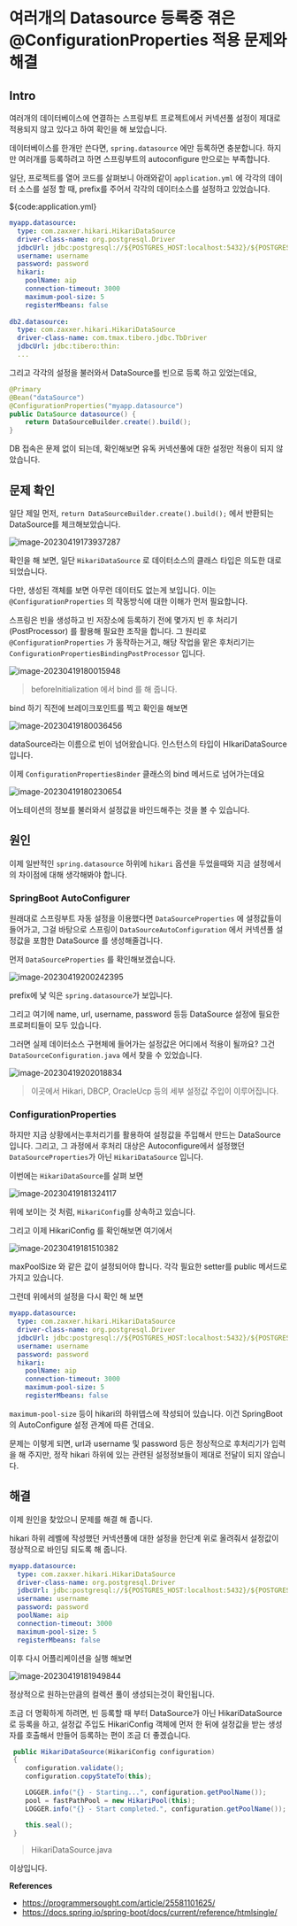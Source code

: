 # 여러개의 Datasource 등록중 겪은@ConfigurationProperties 적용 문제와 해결

## Intro

여러개의 데이터베이스에 연결하는 스프링부트 프로젝트에서 커넥션풀 설정이 제대로 적용되지 않고 있다고 하여 확인을 해 보았습니다. 

데이터베이스를 한개만 쓴다면, `spring.datasource` 에만 등록하면 충분합니다. 하지만 여러개를 등록하려고 하면 스프링부트의 autoconfigure 만으로는 부족합니다.

일단, 프로젝트를 열어 코드를 살펴보니 아래와같이 `application.yml` 에 각각의 데이터 소스를 설정 할 때, prefix를 주어서 각각의 데이터소스를 설정하고 있었습니다. 

${code:application.yml}

```yaml
myapp.datasource:
  type: com.zaxxer.hikari.HikariDataSource
  driver-class-name: org.postgresql.Driver
  jdbcUrl: jdbc:postgresql://${POSTGRES_HOST:localhost:5432}/${POSTGRES_SCHEMA:postgres}
  username: username
  password: password
  hikari: 
    poolName: aip
    connection-timeout: 3000
    maximum-pool-size: 5
    registerMbeans: false
  
db2.datasource:
  type: com.zaxxer.hikari.HikariDataSource
  driver-class-name: com.tmax.tibero.jdbc.TbDriver
  jdbcUrl: jdbc:tibero:thin:
  ...
```

그리고 각각의 설정을 불러와서 DataSource를 빈으로 등록 하고 있었는데요,

```java
@Primary
@Bean("dataSource")
@ConfigurationProperties("myapp.datasource")
public DataSource datasource() {
    return DataSourceBuilder.create().build();
}
```

DB 접속은 문제 없이 되는데, 확인해보면 유독 커넥션풀에 대한 설정만 적용이 되지 않았습니다.

## 문제 확인

일단 제일 먼저, `return DataSourceBuilder.create().build();` 에서 반환되는 DataSource를 체크해보았습니다. 

![image-20230419173937287](https://raw.githubusercontent.com/ShanePark/mdblog/main/backend/spring/configuration_properties.assets/image-20230419173937287.webp)

확인을 해 보면, 일단 `HikariDataSource` 로 데이터소스의 클래스 타입은 의도한 대로 되었습니다.

다만, 생성된 객체를 보면 아무런 데이터도 없는게 보입니다. 이는 `@ConfigurationProperties` 의 작동방식에 대한 이해가 먼저 필요합니다.

스프링은 빈을 생성하고 빈 저장소에 등록하기 전에 몇가지 빈 후 처리기 (PostProcessor) 를 활용해  필요한 조작을 합니다. 그 원리로`@ConfigurationProperties` 가 동작하는거고, 해당 작업을 맡은 후처리기는 `ConfigurationPropertiesBindingPostProcessor` 입니다.

![image-20230419180015948](https://raw.githubusercontent.com/ShanePark/mdblog/main/backend/spring/configuration_properties.assets/image-20230419180015948.webp)

> beforeInitialization 에서 bind 를 해 줍니다.

bind 하기 직전에 브레이크포인트를 찍고 확인을 해보면

![image-20230419180036456](https://raw.githubusercontent.com/ShanePark/mdblog/main/backend/spring/configuration_properties.assets/image-20230419180036456.webp)

dataSource라는 이름으로 빈이 넘어왔습니다.  인스턴스의 타입이 HIkariDataSource 입니다.

이제 `ConfigurationPropertiesBinder` 클래스의 bind 메서드로 넘어가는데요

![image-20230419180230654](https://raw.githubusercontent.com/ShanePark/mdblog/main/backend/spring/configuration_properties.assets/image-20230419180230654.webp)

어노테이션의 정보를 불러와서 설정값을 바인드해주는 것을 볼 수 있습니다.

## 원인

이제 일반적인 `spring.datasource` 하위에 `hikari` 옵션을 두었을때와 지금 설정에서의 차이점에 대해 생각해봐야 합니다.

### SpringBoot AutoConfigurer

원래대로 스프링부트 자동 설정을 이용했다면 `DataSourceProperties` 에 설정값들이 들어가고, 그걸 바탕으로 스프링이 `DataSourceAutoConfiguration` 에서 커넥션풀 설정값을 포함한 DataSource 를 생성해줄겁니다.

먼저 `DataSourceProperties` 를 확인해보겠습니다.

![image-20230419200242395](https://raw.githubusercontent.com/ShanePark/mdblog/main/backend/spring/configuration_properties.assets/image-20230419200242395.webp)

prefix에 낯 익은 `spring.datasource`가 보입니다.

그리고 여기에 name, url, username, password 등등 DataSource 설정에 필요한 프로퍼티들이 모두 있습니다. 

그러면 실제 데이터소스 구현체에 들어가는 설정값은 어디에서 적용이 될까요? 그건 `DataSourceConfiguration.java` 에서 찾을 수 있었습니다.

![image-20230419202018834](https://raw.githubusercontent.com/ShanePark/mdblog/main/backend/spring/configuration_properties.assets/image-20230419202018834.webp)

> 이곳에서 Hikari, DBCP, OracleUcp 등의 세부 설정값 주입이 이루어집니다.

### ConfigurationProperties

하지만 지금 상황에서는후처리기를 활용하여 설정값을 주입해서 만드는 DataSource 입니다. 그리고, 그 과정에서 후처리 대상은 Autoconfigure에서 설정했던 `DataSourceProperties`가 아닌  `HikariDataSource` 입니다.

이번에는 `HikariDataSource`를 살펴 보면

![image-20230419181324117](https://raw.githubusercontent.com/ShanePark/mdblog/main/backend/spring/configuration_properties.assets/image-20230419181324117.webp)

위에 보이는 것 처럼, `HikariConfig`를 상속하고 있습니다.

그리고 이제 HikariConfig 를 확인해보면 여기에서

![image-20230419181510382](https://raw.githubusercontent.com/ShanePark/mdblog/main/backend/spring/configuration_properties.assets/image-20230419181510382.webp)

maxPoolSize 와 같은 값이 설정되어야 합니다. 각각 필요한 setter를 public 메서드로 가지고 있습니다.

그런데 위에서의 설정을 다시 확인 해 보면

```yaml
myapp.datasource:
  type: com.zaxxer.hikari.HikariDataSource
  driver-class-name: org.postgresql.Driver
  jdbcUrl: jdbc:postgresql://${POSTGRES_HOST:localhost:5432}/${POSTGRES_SCHEMA:postgres}
  username: username
  password: password
  hikari: 
    poolName: aip
    connection-timeout: 3000
    maximum-pool-size: 5
    registerMbeans: false
```

`maximum-pool-size` 등이 hikari의 하위뎁스에 작성되어 있습니다. 이건 SpringBoot의 AutoConfigure 설정 관계에 따른 건데요.

문제는 이렇게 되면, url과 username 및 password 등은 정상적으로 후처리기가 입력을 해 주지만, 정작 hikari 하위에 있는 관련된 설정정보들이 제대로 전달이 되지 않습니다.

## 해결

이제 원인을 찾았으니 문제를 해결 해 줍니다.

hikari 하위 레벨에 작성했던 커넥션풀에 대한 설정을 한단계 위로 올려줘서 설정값이 정상적으로 바인딩 되도록 해 줍니다.

```yaml
myapp.datasource:
  type: com.zaxxer.hikari.HikariDataSource
  driver-class-name: org.postgresql.Driver
  jdbcUrl: jdbc:postgresql://${POSTGRES_HOST:localhost:5432}/${POSTGRES_SCHEMA:postgres}
  username: username
  password: password
  poolName: aip
  connection-timeout: 3000
  maximum-pool-size: 5
  registerMbeans: false
```

이후 다시 어플리케이션을 실행 해보면

![image-20230419181949844](https://raw.githubusercontent.com/ShanePark/mdblog/main/backend/spring/configuration_properties.assets/image-20230419181949844.webp)

정상적으로 원하는만큼의 컬렉션 풀이 생성되는것이 확인됩니다.

조금 더 명확하게 하려면, 빈 등록할 때 부터 DataSource가 아닌 HikariDataSource로 등록을 하고, 설정값 주입도 HikariConfig 객체에 먼저 한 뒤에 설정값을 받는 생성자를 호출해서 만들어 등록하는 편이 조금 더 좋겠습니다.

```java
 public HikariDataSource(HikariConfig configuration)
 {
    configuration.validate();
    configuration.copyStateTo(this);

    LOGGER.info("{} - Starting...", configuration.getPoolName());
    pool = fastPathPool = new HikariPool(this);
    LOGGER.info("{} - Start completed.", configuration.getPoolName());

    this.seal();
 }
```

> HikariDataSource.java

이상입니다.



**References**

- https://programmersought.com/article/25581101625/
- https://docs.spring.io/spring-boot/docs/current/reference/htmlsingle/